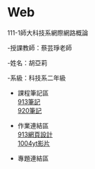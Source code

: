# Web
111-1師大科技系網際網路概論

-授課教師：蔡芸琤老師

-姓名：胡亞莉  

-系級：科技系二年級

* 課程筆記區
    <br />[913筆記](https://github.com/Huwalli/Web/blob/main/%E8%AA%B2%E7%A8%8B%E7%AD%86%E8%A8%98/%E7%AD%86%E8%A8%98.txt)
    <br />[920筆記](https://github.com/Huwalli/Web/blob/main/%E8%AA%B2%E7%A8%8B%E7%AD%86%E8%A8%98/920)

* 作業連結區
    <br />  [913網頁設計](https://huwalli.github.io/Web/startbootstrap-agency-gh-pages/)
    <br />[1004yt影片](https://youtu.be/TSMQfnXR85Q)

* 專題連結區
    <br />  
